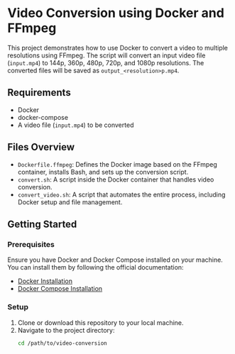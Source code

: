 # Video Conversion using Docker and FFmpeg

This project demonstrates how to use Docker to convert a video to multiple resolutions using FFmpeg. The script will convert an input video file (`input.mp4`) to 144p, 360p, 480p, 720p, and 1080p resolutions. The converted files will be saved as `output_<resolution>p.mp4`.

## Requirements

- Docker
- docker-compose
- A video file (`input.mp4`) to be converted

## Files Overview

- `Dockerfile.ffmpeg`: Defines the Docker image based on the FFmpeg container, installs Bash, and sets up the conversion script.
- `convert.sh`: A script inside the Docker container that handles video conversion.
- `convert_video.sh`: A script that automates the entire process, including Docker setup and file management.

## Getting Started

### Prerequisites

Ensure you have Docker and Docker Compose installed on your machine. You can install them by following the official documentation:

- [Docker Installation](https://docs.docker.com/get-docker/)
- [Docker Compose Installation](https://docs.docker.com/compose/install/)

### Setup

1. Clone or download this repository to your local machine.
2. Navigate to the project directory:
   ```bash
   cd /path/to/video-conversion
